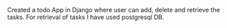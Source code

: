 Created a todo App in Django where user can add, delete and retrieve the tasks.
For retrieval of tasks I have used postgresql DB.
